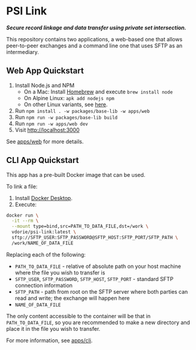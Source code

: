 PSI Link
========

***Secure record linkage and data transfer using private set intersection.***

This repository contains two applications, a web-based one that allows peer-to-peer exchanges and a command line one that uses SFTP as an intermediary.

## Web App Quickstart

1. Install Node.js and NPM
   * On a Mac: Install [Homebrew](https://brew.sh/) and execute `brew install node`
   * On Alpine Linux: `apk add nodejs npm`
   * On other Linux variants, see [here](https://nodejs.org/en/download/package-manager/all).
2. Run `npm install . -w packages/base-lib -w apps/web`
3. Run `npm run -w packages/base-lib build`
4. Run `npm run -w apps/web dev`
5. Visit [http://localhost:3000](http://localhost:3000)

See [apps/web](apps/web) for more details.

## CLI App Quickstart

This app has a pre-built Docker image that can be used.

To link a file:

1. Install [Docker Desktop](https://www.docker.com/products/docker-desktop/).
2. Execute:  
```sh
docker run \
  -it --rm \
  --mount type=bind,src=PATH_TO_DATA_FILE,dst=/work \
  vdorie/psi-link:latest \
  sftp://SFTP_USER:SFTP_PASSWORD@SFTP_HOST:SFTP_PORT/SFTP_PATH \
  /work/NAME_OF_DATA_FILE
```  
Replacing each of the following:
   * `PATH_TO_DATA_FILE` - relative of absolute path on your host machine where the file you wish to transfer is
   * `SFTP_USER`, `SFTP_PASSWORD`, `SFTP_HOST`, `SFTP_PORT` - standard SFTP connection information
   * `SFTP_PATH` - path from root on the SFTP server where both parties can read and write; the exchange will happen here
   * `NAME_OF_DATA_FILE`

The only content accessible to the container will be that in `PATH_TO_DATA_FILE`, so you are recommended to make a new directory and place it in the file you wish to transfer.

For more information, see [apps/cli](apps/cli/).
